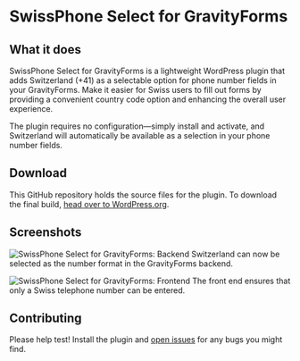 # SwissPhone Select for GravityForms

## What it does

SwissPhone Select for GravityForms is a lightweight WordPress plugin that adds Switzerland (+41) as a selectable option for phone number fields in your GravityForms. Make it easier for Swiss users to fill out forms by providing a convenient country code option and enhancing the overall user experience.

The plugin requires no configuration—simply install and activate, and Switzerland will automatically be available as a selection in your phone number fields.

## Download

This GitHub repository holds the source files for the plugin. To download the final build, [head over to WordPress.org](https://wordpress.org/plugins/swissphone-select-for-gravityforms/).

## Screenshots
![SwissPhone Select for GravityForms: Backend](https://ps.w.org/swissphone-select-for-gravityforms/assets/screenshot-1.png?rev=3162617)
Switzerland can now be selected as the number format in the GravityForms backend.

![SwissPhone Select for GravityForms: Frontend](https://ps.w.org/swissphone-select-for-gravityforms/assets/screenshot-2.png?rev=3162617)
The front end ensures that only a Swiss telephone number can be entered.

## Contributing

Please help test! Install the plugin and [open issues](https://github.com/srueegger/SwissPhone-Select-for-GravityForms/issues) for any bugs you might find.